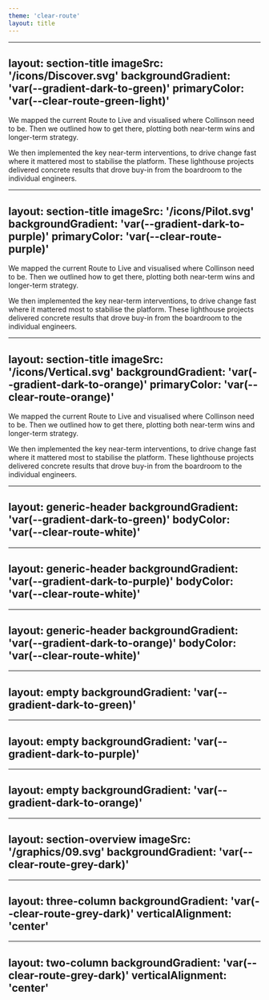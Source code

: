 ```yaml
---
theme: 'clear-route'
layout: title
---
```


<template v-slot:heading>
<span class="text-clear-route-white block">Heading</span>
<span class="text-clear-route-green block">Presentation</span>
</template>
<template v-slot:subheading>A PRESENTATION TEMPLATE</template>
<template v-slot:date>June 2025</template>

---
layout: section-title
imageSrc: '/icons/Discover.svg'
backgroundGradient: 'var(--gradient-dark-to-green)'
primaryColor: 'var(--clear-route-green-light)'
---

<template v-slot:phase>PHASE 1</template>
<template v-slot:main-heading>DISCOVERY</template>
<template v-slot:sub-heading>HOLISTIC END TO END REVIEW OF COLLINSON ROUTE TO LIVE:</template>

We mapped the current Route to Live and visualised where Collinson need to be. Then we outlined how to get there, plotting both near-term wins and longer-term strategy.

We then implemented the key near-term interventions, to drive change fast where it mattered most to stabilise the platform. These lighthouse projects delivered concrete results that drove buy-in from the boardroom to the individual engineers.

---
layout: section-title
imageSrc: '/icons/Pilot.svg'
backgroundGradient: 'var(--gradient-dark-to-purple)'
primaryColor: 'var(--clear-route-purple)'
---

<template v-slot:phase>PHASE 2</template>
<template v-slot:main-heading>STABILITY</template>
<template v-slot:sub-heading>HOLISTIC END TO END REVIEW OF COLLINSON ROUTE TO LIVE:</template>

We mapped the current Route to Live and visualised where Collinson need to be. Then we outlined how to get there, plotting both near-term wins and longer-term strategy.

We then implemented the key near-term interventions, to drive change fast where it mattered most to stabilise the platform. These lighthouse projects delivered concrete results that drove buy-in from the boardroom to the individual engineers.

---
layout: section-title
imageSrc: '/icons/Vertical.svg'
backgroundGradient: 'var(--gradient-dark-to-orange)'
primaryColor: 'var(--clear-route-orange)'
---

<template v-slot:phase>PHASE 3</template>
<template v-slot:main-heading>SCALE</template>
<template v-slot:sub-heading>HOLISTIC END TO END REVIEW OF COLLINSON ROUTE TO LIVE:</template>

We mapped the current Route to Live and visualised where Collinson need to be. Then we outlined how to get there, plotting both near-term wins and longer-term strategy.

We then implemented the key near-term interventions, to drive change fast where it mattered most to stabilise the platform. These lighthouse projects delivered concrete results that drove buy-in from the boardroom to the individual engineers.

---
layout: generic-header
backgroundGradient: 'var(--gradient-dark-to-green)'
bodyColor: 'var(--clear-route-white)'
---

<template v-slot:heading>
  <span class="text-clear-route-green block">Headline</span>
  <span class="text-clear-route-white block">Example</span>
</template>

<template v-slot:body>
  <p>This is the main body content. You can add any HTML or text here.</p>
  <p>This is a second paragraph to demonstrate spacing.</p>
</template>

---
layout: generic-header
backgroundGradient: 'var(--gradient-dark-to-purple)'
bodyColor: 'var(--clear-route-white)'
---

<template v-slot:heading>
  <span class="text-clear-route-purple block">Headline</span>
  <span class="text-clear-route-white block">Example</span>
</template>

<template v-slot:body>
  <p>This is the main body content. You can add any HTML or text here.</p>
  <p>This is a second paragraph to demonstrate spacing.</p>
</p>
</template>

---
layout: generic-header
backgroundGradient: 'var(--gradient-dark-to-orange)'
bodyColor: 'var(--clear-route-white)'
---

<template v-slot:heading>
  <span class="text-clear-route-orange block">Headline</span>
  <span class="text-clear-route-white block">Example</span>
</template>

<template v-slot:body>
  <p>This is the main body content. You can add any HTML or text here.</p>
  <p>This is a second paragraph to demonstrate spacing.</p>
</template>

---
layout: empty
backgroundGradient: 'var(--gradient-dark-to-green)'
---

<template v-slot:body>
  <p>This is the main body content. You can add any HTML or text here.</p>
</template>

---
layout: empty
backgroundGradient: 'var(--gradient-dark-to-purple)'
---

<template v-slot:body>
  <p>This is the main body content. You can add any HTML or text here.</p>
</template>

---
layout: empty
backgroundGradient: 'var(--gradient-dark-to-orange)'
---

<template v-slot:body>
  <p>This is the main body content. You can add any HTML or text here.</p>
</template>

---
layout: section-overview
imageSrc: '/graphics/09.svg'
backgroundGradient: 'var(--clear-route-grey-dark)'
---

<template v-slot:caption>Case Study</template>
<template v-slot:heading>
  <span class="text-clear-route-white block">Transforming</span>
  <span class="block">priority pass with</span>
  a unified platform
</template>

<template v-slot:body>
  <!-- <Logo name="logo-landscape" height="h-15" /> -->
  <p class="text-clear-route-white">Collinson is a global leader in customer benefits and loyalty, with a focus on travel and lifestyle. They needed to transform their Route to Live to ensure stability and scalability.</p>
</template>

---
layout: three-column
backgroundGradient: 'var(--clear-route-grey-dark)'
verticalAlignment: 'center'
---

<template v-slot:heading>
  <span class="text-clear-route-orange block">Three Column</span>
  <span class="text-clear-route-white block">Example</span>
</template>

<template v-slot:left>
  <h3 class="text-clear-route-white mb-4">Challenge</h3>
  <div class="flex flex-col gap-4">
    <icon-item icon="/icons/Trust.svg" text="Goal: Achieve decarbonised electricity by 2035, Net-Zero by 2050" />
    <icon-item icon="/icons/Growth.svg" text="Focus: New systems and technologies to meet business targets" />
  </div>
</template>

<template v-slot:center>
  <h3 class="text-clear-route-white mb-4">Solution</h3>
  <div class="flex flex-col gap-4">
    <icon-item icon="/icons/Opportunity.svg" text="Goal: Achieve decarbonised electricity by 2035, Net-Zero by 2050" />
    <icon-item icon="/icons/Partnership.svg" text="Focus: New systems and technologies to meet business targets" />
  </div>
</template>

<template v-slot:right>
  <h3 class="text-clear-route-white mb-4">Results</h3>
  <div class="flex flex-col gap-4">
    <icon-item icon="/icons/Learn.svg" text="Goal: Achieve decarbonised electricity by 2035, Net-Zero by 2050" />
    <icon-item icon="/icons/Forum.svg" text="Focus: New systems and technologies to meet business targets" />
  </div>
</template>

---
layout: two-column
backgroundGradient: 'var(--clear-route-grey-dark)'
verticalAlignment: 'center'
---

<template v-slot:heading>
  <span class="text-clear-route-orange block">Two Column</span>
  <span class="text-clear-route-white block">Example</span>
</template>

<template v-slot:left>
  <h3 class="text-clear-route-white mb-4">Challenge</h3>
  <div class="flex flex-col gap-4">
    <icon-item icon="/icons/Trust.svg" text="Goal: Achieve decarbonised electricity by 2035, Net-Zero by 2050" />
    <icon-item icon="/icons/Growth.svg" text="Focus: New systems and technologies to meet business targets" />
  </div>
</template>

<template v-slot:right>
  <h3 class="text-clear-route-white mb-4">Results</h3>
  <div class="flex flex-col gap-4">
    <icon-item icon="/icons/Learn.svg" text="Goal: Achieve decarbonised electricity by 2035, Net-Zero by 2050" />
    <icon-item icon="/icons/Forum.svg" text="Focus: New systems and technologies to meet business targets" />
  </div>
</template>
